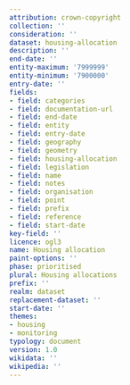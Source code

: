 ```yaml
---
attribution: crown-copyright
collection: ''
consideration: ''
dataset: housing-allocation
description: ''
end-date: ''
entity-maximum: '7999999'
entity-minimum: '7900000'
entry-date: ''
fields:
- field: categories
- field: documentation-url
- field: end-date
- field: entity
- field: entry-date
- field: geography
- field: geometry
- field: housing-allocation
- field: legislation
- field: name
- field: notes
- field: organisation
- field: point
- field: prefix
- field: reference
- field: start-date
key-field: ''
licence: ogl3
name: Housing allocation
paint-options: ''
phase: prioritised
plural: Housing allocations
prefix: ''
realm: dataset
replacement-dataset: ''
start-date: ''
themes:
- housing
- monitoring
typology: document
version: 1.0
wikidata: ''
wikipedia: ''
---
```

